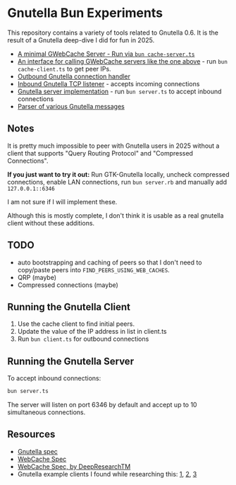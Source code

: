 # Gnutella Bun Experiments

This repository contains a variety of tools related to Gnutella 0.6. It is the result of a Gnutella deep-dive I did for fun in 2025.

- [A minimal GWebCache Server - Run via `bun cache-server.ts`](cache-server.ts)
- [An interface for calling GWebCache servers like the one above](cache-client.ts) - run `bun cache-client.ts` to get peer IPs.
- [Outbound Gnutella connection handler](gnutella-connection.ts)
- [Inbound Gnutella TCP listener](gnutella-server.ts) - accepts incoming connections
- [Gnutella server implementation](server.ts) - run `bun server.ts` to accept inbound connections
- [Parser of various Gnutella messages](parser.ts)

## Notes

It is pretty much impossible to peer with Gnutella users in 2025 without a client that supports "Query Routing Protocol" and "Compressed Connections".

**If you just want to try it out:** Run GTK-Gnutella locally, uncheck compressed connections, enable LAN connections, run `bun server.rb` and manually add `127.0.0.1::6346`

I am not sure if I will implement these.

Although this is mostly complete, I don't think it is usable as a real gnutella client without these additions.

## TODO

- auto bootstrapping and caching of peers so that I don't need to copy/paste peers into `FIND_PEERS_USING_WEB_CACHES`.
- QRP (maybe)
- Compressed connections (maybe)

## Running the Gnutella Client

1. Use the cache client to find initial peers.
2. Update the value of the IP address in list in client.ts
3. Run `bun client.ts` for outbound connections

## Running the Gnutella Server

To accept inbound connections:
```bash
bun server.ts
```
The server will listen on port 6346 by default and accept up to 10 simultaneous connections.

## Resources

- [Gnutella spec](./docs/Gnutella-0.6-spec.txt)
- [WebCache Spec](https://shareaza.sourceforge.net/mediawiki/GWC_specs)
- [WebCache Spec, by DeepResearchTM](./docs/gwebcache-spec.md)
- Gnutella example clients I found while researching this: [1](https://github.com/comick/mini-gnutella), [2](https://github.com/advait/crepe), [3](https://github.com/thapam/gnutella-client)
